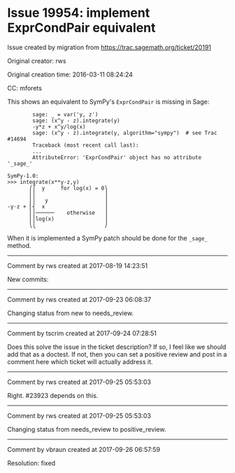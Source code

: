 # Issue 19954: implement ExprCondPair equivalent

Issue created by migration from https://trac.sagemath.org/ticket/20191

Original creator: rws

Original creation time: 2016-03-11 08:24:24

CC:  mforets

This shows an equivalent to SymPy's `ExprCondPair` is missing in Sage:

```
        sage: _ = var('y, z')
        sage: (x^y - z).integrate(y)
        -y*z + x^y/log(x)
        sage: (x^y - z).integrate(y, algorithm="sympy")  # see Trac #14694
        Traceback (most recent call last):
        ...
        AttributeError: 'ExprCondPair' object has no attribute '_sage_'

SymPy-1.0:
>>> integrate(x**y-z,y)
       ⎛⎧  y     for log(x) = 0⎞
       ⎜⎪                      ⎟
       ⎜⎪   y                  ⎟
-y⋅z + ⎜⎨  x                   ⎟
       ⎜⎪──────    otherwise   ⎟
       ⎜⎪log(x)                ⎟
       ⎝⎩                      ⎠

```

When it is implemented a SymPy patch should be done for the `_sage_` method.


---

Comment by rws created at 2017-08-19 14:23:51

New commits:


---

Comment by rws created at 2017-09-23 06:08:37

Changing status from new to needs_review.


---

Comment by tscrim created at 2017-09-24 07:28:51

Does this solve the issue in the ticket description? If so, I feel like we should add that as a doctest. If not, then you can set a positive review and post in a comment here which ticket will actually address it.


---

Comment by rws created at 2017-09-25 05:53:03

Right. #23923 depends on this.


---

Comment by rws created at 2017-09-25 05:53:03

Changing status from needs_review to positive_review.


---

Comment by vbraun created at 2017-09-26 06:57:59

Resolution: fixed
